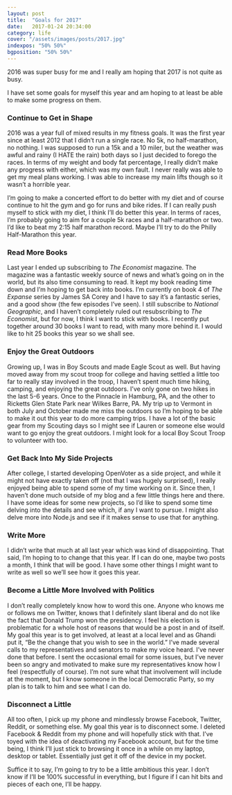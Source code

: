 ```yaml
---
layout: post
title:  "Goals for 2017"
date:   2017-01-24 20:34:00
category: life
cover: "/assets/images/posts/2017.jpg"
indexpos: "50% 50%"
bgposition: "50% 50%"
---
```


2016 was super busy for me and I really am hoping that 2017 is not quite as busy.

I have set some goals for myself this year and am hoping to at least be able to make some progress on them.

<h3>Continue to Get in Shape</h3>
2016 was a year full of mixed results in my fitness goals.  It was the first year since at least 2012 that I didn’t run a single race.  No 5k, no half-marathon, no nothing.  I was supposed to run a 15k and a 10 miler, but the weather was awful and rainy (I HATE the rain) both days so I just decided to forego the races.  In terms of my weight and body fat percentage, I really didn’t make any progress with either, which was my own fault.  I never really was able to get my meal plans working.  I was able to increase my main lifts though so it wasn’t a horrible year.

I’m going to make a concerted effort to do better with my diet and of course continue to hit the gym and go for runs and bike rides.  If I can really push myself to stick with my diet, I think I’ll do better this year.  In terms of races, I’m probably going to aim for a couple 5k races and a half-marathon or two.  I’d like to beat my 2:15 half marathon record.  Maybe I’ll try to do the Philly Half-Marathon this year.

<h3>Read More Books</h3>
Last year I ended up subscribing to <em>The Economist</em> magazine.  The magazine was a fantastic weekly source of news and what’s going on in the world, but its also time consuming to read.  It kept my book reading time down and I’m hoping to get back into books.  I’m currently on book 4 of <em>The Expanse</em> series by James SA Corey and I have to say it’s a fantastic series, and a good show (the few episodes I’ve seen).  I still subscribe to <em>National Geographic</em>, and I haven’t completely ruled out resubscribing to <em>The Economist</em>, but for now, I think I want to stick with books.  I recently put together around 30 books I want to read, with many more behind it.  I would like to hit 25 books this year so we shall see.

<h3>Enjoy the Great Outdoors</h3>
Growing up, I was in Boy Scouts and made Eagle Scout as well.  But having moved away from my scout troop for college and having settled a little too far to really stay involved in the troop, I haven’t spent much time hiking, camping, and enjoying the great outdoors.  I’ve only gone on two hikes in the last 5-6 years.  Once to the Pinnacle in Hamburg, PA, and the other to Ricketts Glen State Park near Wilkes Barre, PA.  My trip up to Vermont in both July and October made me miss the outdoors so I’m hoping to be able to make it out this year to do more camping trips.  I have a lot of the basic gear from my Scouting days so I might see if Lauren or someone else would want to go enjoy the great outdoors.  I might look for a local Boy Scout Troop to volunteer with too.

<h3>Get Back Into My Side Projects</h3>
After college, I started developing OpenVoter as a side project, and while it might not have exactly taken off (not that I was hugely surprised), I really enjoyed being able to spend some of my time working on it.  Since then, I haven’t done much outside of my blog and a few little things here and there.  I have some ideas for some new projects, so I’d like to spend some time delving into the details and see which, if any I want to pursue.  I might also delve more into Node.js and see if it makes sense to use that for anything.

<h3>Write More</h3>
I didn’t write that much at all last year which was kind of disappointing.  That said, I’m hoping to to change that this year.  If I can do one, maybe two posts a month, I think that will be good.  I have some other things I might want to write as well so we’ll see how it goes this year.

<h3>Become a Little More Involved with Politics</h3>
I don’t really completely know how to word this one.  Anyone who knows me or follows me on Twitter, knows that I definitely slant liberal and do not like the fact that Donald Trump won the presidency.  I feel his election is problematic for a whole host of reasons that would be a post in and of itself.  My goal this year is to get involved, at least at a local level and as Ghandi put it, “Be the change that you wish to see in the world.”  I’ve made several calls to my representatives and senators to make my voice heard.  I’ve never done that before.  I sent the occasional email for some issues, but I’ve never been so angry and motivated to make sure my representatives know how I feel (respectfully of course).  I’m not sure what that involvement will include at the moment, but I know someone in the local Democratic Party, so my plan is to talk to him and see what I can do.

<h3>Disconnect a Little</h3>
All too often, I pick up my phone and mindlessly browse Facebook, Twitter, Reddit, or something else.  My goal this year is to disconnect some.  I deleted Facebook & Reddit from my phone and will hopefully stick with that.  I’ve toyed with the idea of deactivating my Facebook account, but for the time being, I think I’ll just stick to browsing it once in a while on my laptop, desktop or tablet.  Essentially just get it off of the device in my pocket.

Suffice it to say, I’m going to try to be a little ambitious this year.  I don’t know if I’ll be 100% successful in everything, but I figure if I can hit bits and pieces of each one, I’ll be happy.
